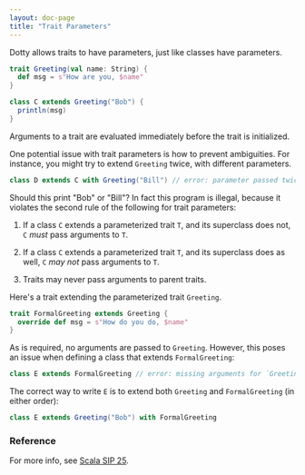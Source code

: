 ```yaml
---
layout: doc-page
title: "Trait Parameters"
---
```


Dotty allows traits to have parameters, just like classes have parameters.

```scala
trait Greeting(val name: String) {
  def msg = s"How are you, $name"
}

class C extends Greeting("Bob") {
  println(msg)
}
```

Arguments to a trait are evaluated immediately before the trait is initialized.

One potential issue with trait parameters is how to prevent
ambiguities. For instance, you might try to extend `Greeting` twice,
with different parameters.

```scala
class D extends C with Greeting("Bill") // error: parameter passed twice
```

Should this print "Bob" or "Bill"? In fact this program is illegal,
because it violates the second rule of the following for trait parameters:

 1. If a class `C` extends a parameterized trait `T`, and its superclass does not, `C` _must_ pass arguments to `T`.

 2. If a class `C` extends a parameterized trait `T`, and its superclass does as well, `C` _may not_  pass arguments to `T`.

 3. Traits may never pass arguments to parent traits.

Here's a trait extending the parameterized trait `Greeting`.

```scala
trait FormalGreeting extends Greeting {
  override def msg = s"How do you do, $name"
}
```
As is required, no arguments are passed to `Greeting`. However, this poses an issue
when defining a class that extends `FormalGreeting`:

```scala
class E extends FormalGreeting // error: missing arguments for `Greeting`.
```

The correct way to write `E` is to extend both `Greeting` and
`FormalGreeting` (in either order):

```scala
class E extends Greeting("Bob") with FormalGreeting
```

### Reference

For more info, see [Scala SIP 25](http://docs.scala-lang.org/sips/pending/trait-parameters.html).
